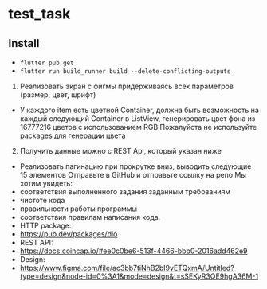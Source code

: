 # test_task

## Install

- `flutter pub get`
- `flutter run build_runner build --delete-conflicting-outputs`

1. Реализовать экран с фигмы придерживаясь всех параметров (размер, цвет, шрифт)

- У каждого item есть цветной Container, должна быть возможность на каждый следующий Container в ListView, генерировать цвет фона из 16777216 цветов с использованием RGB
  Пожалуйста не используйте packages для генерации цвета

2. Получить данные можно с REST Api, который указан ниже

- Реализовать пагинацию при прокрутке вниз, выводить следующие 15 элементов
  Отправьте в GitHub и отправьте ссылку на репо
  Мы хотим увидеть:
- соответствия выполненного задания заданным требованиям
- чистоте кода
- правильности работы программы
- соответствия правилам написания кода.
- HTTP package:
- https://pub.dev/packages/dio
- REST API:
- https://docs.coincap.io/#ee0c0be6-513f-4466-bbb0-2016add462e9
- Design:
- https://www.figma.com/file/ac3bb7tiNhB2bI9vETQxmA/Untitled?type=design&node-id=0%3A1&mode=design&t=sSEKyR3QE9hgA36M-1

